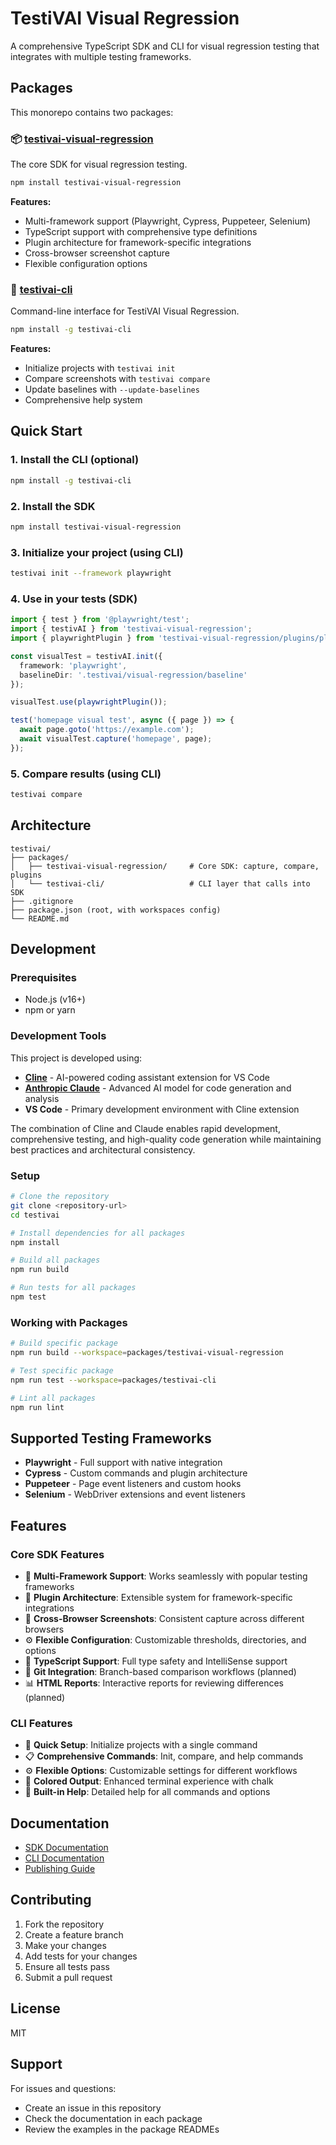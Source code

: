 # TestiVAI Visual Regression

A comprehensive TypeScript SDK and CLI for visual regression testing that integrates with multiple testing frameworks.

## Packages

This monorepo contains two packages:

### 📦 [testivai-visual-regression](./packages/testivai-visual-regression)

The core SDK for visual regression testing.

```bash
npm install testivai-visual-regression
```

**Features:**
- Multi-framework support (Playwright, Cypress, Puppeteer, Selenium)
- TypeScript support with comprehensive type definitions
- Plugin architecture for framework-specific integrations
- Cross-browser screenshot capture
- Flexible configuration options

### 🔧 [testivai-cli](./packages/testivai-cli)

Command-line interface for TestiVAI Visual Regression.

```bash
npm install -g testivai-cli
```

**Features:**
- Initialize projects with `testivai init`
- Compare screenshots with `testivai compare`
- Update baselines with `--update-baselines`
- Comprehensive help system

## Quick Start

### 1. Install the CLI (optional)

```bash
npm install -g testivai-cli
```

### 2. Install the SDK

```bash
npm install testivai-visual-regression
```

### 3. Initialize your project (using CLI)

```bash
testivai init --framework playwright
```

### 4. Use in your tests (SDK)

```typescript
import { test } from '@playwright/test';
import { testivAI } from 'testivai-visual-regression';
import { playwrightPlugin } from 'testivai-visual-regression/plugins/playwright';

const visualTest = testivAI.init({
  framework: 'playwright',
  baselineDir: '.testivai/visual-regression/baseline'
});

visualTest.use(playwrightPlugin());

test('homepage visual test', async ({ page }) => {
  await page.goto('https://example.com');
  await visualTest.capture('homepage', page);
});
```

### 5. Compare results (using CLI)

```bash
testivai compare
```

## Architecture

```
testivai/
├── packages/
│   ├── testivai-visual-regression/     # Core SDK: capture, compare, plugins
│   └── testivai-cli/                   # CLI layer that calls into SDK
├── .gitignore
├── package.json (root, with workspaces config)
└── README.md
```

## Development

### Prerequisites

- Node.js (v16+)
- npm or yarn

### Development Tools

This project is developed using:

- **[Cline](https://github.com/cline/cline)** - AI-powered coding assistant extension for VS Code
- **[Anthropic Claude](https://www.anthropic.com/claude)** - Advanced AI model for code generation and analysis
- **VS Code** - Primary development environment with Cline extension

The combination of Cline and Claude enables rapid development, comprehensive testing, and high-quality code generation while maintaining best practices and architectural consistency.

### Setup

```bash
# Clone the repository
git clone <repository-url>
cd testivai

# Install dependencies for all packages
npm install

# Build all packages
npm run build

# Run tests for all packages
npm test
```

### Working with Packages

```bash
# Build specific package
npm run build --workspace=packages/testivai-visual-regression

# Test specific package
npm run test --workspace=packages/testivai-cli

# Lint all packages
npm run lint
```

## Supported Testing Frameworks

- **Playwright** - Full support with native integration
- **Cypress** - Custom commands and plugin architecture
- **Puppeteer** - Page event listeners and custom hooks
- **Selenium** - WebDriver extensions and event listeners

## Features

### Core SDK Features

- 🎯 **Multi-Framework Support**: Works seamlessly with popular testing frameworks
- 🔧 **Plugin Architecture**: Extensible system for framework-specific integrations
- 📸 **Cross-Browser Screenshots**: Consistent capture across different browsers
- ⚙️ **Flexible Configuration**: Customizable thresholds, directories, and options
- 📝 **TypeScript Support**: Full type safety and IntelliSense support
- 🔄 **Git Integration**: Branch-based comparison workflows (planned)
- 📊 **HTML Reports**: Interactive reports for reviewing differences (planned)

### CLI Features

- 🚀 **Quick Setup**: Initialize projects with a single command
- 📋 **Comprehensive Commands**: Init, compare, and help commands
- ⚙️ **Flexible Options**: Customizable settings for different workflows
- 🎨 **Colored Output**: Enhanced terminal experience with chalk
- 📖 **Built-in Help**: Detailed help for all commands and options

## Documentation

- [SDK Documentation](./packages/testivai-visual-regression/README.md)
- [CLI Documentation](./packages/testivai-cli/README.md)
- [Publishing Guide](./PUBLISHING.md)

## Contributing

1. Fork the repository
2. Create a feature branch
3. Make your changes
4. Add tests for your changes
5. Ensure all tests pass
6. Submit a pull request

## License

MIT

## Support

For issues and questions:
- Create an issue in this repository
- Check the documentation in each package
- Review the examples in the package READMEs
